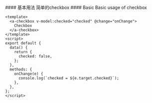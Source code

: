 <cn>
#### 基本用法
简单的checkbox
</cn>

<us>
#### Basic
Basic usage of checkbox
</us>

```vue
<template>
  <a-checkbox v-model:checked="checked" @change="onChange">
    Checkbox
  </a-checkbox>
</template>
<script>
export default {
  data() {
    return {
      checked: false,
    };
  },
  methods: {
    onChange(e) {
      console.log(`checked = ${e.target.checked}`);
    },
  },
};
</script>
```
